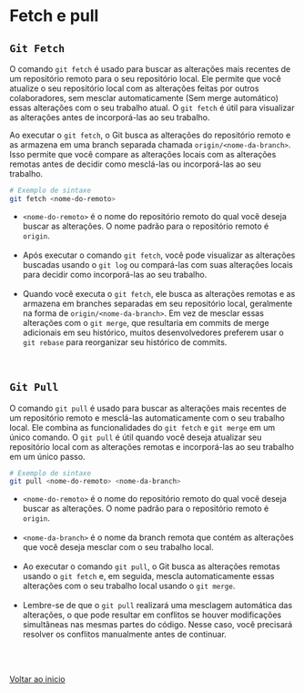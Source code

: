 # Fetch e pull

## `Git Fetch`

O comando `git fetch` é usado para buscar as alterações mais recentes de um repositório remoto para o seu repositório local. Ele permite que você atualize o seu repositório local com as alterações feitas por outros colaboradores, sem mesclar automaticamente (Sem merge automático) essas alterações com o seu trabalho atual. O `git fetch` é útil para visualizar as alterações antes de incorporá-las ao seu trabalho.

Ao executar o `git fetch`, o Git busca as alterações do repositório remoto e as armazena em uma branch separada chamada `origin/<nome-da-branch>`. Isso permite que você compare as alterações locais com as alterações remotas antes de decidir como mesclá-las ou incorporá-las ao seu trabalho.
```bash
# Exemplo de sintaxe
git fetch <nome-do-remoto>
```
- `<nome-do-remoto>` é o nome do repositório remoto do qual você deseja buscar as alterações. O nome padrão para o repositório remoto é `origin`.<br><br>
- Após executar o comando `git fetch`, você pode visualizar as alterações buscadas usando o `git log` ou compará-las com suas alterações locais para decidir como incorporá-las ao seu trabalho.<br><br>
- Quando você executa o `git fetch`, ele busca as alterações remotas e as armazena em branches separadas em seu repositório local, geralmente na forma de `origin/<nome-da-branch>`. Em vez de mesclar essas alterações com o `git merge`, que resultaria em commits de merge adicionais em seu histórico, muitos desenvolvedores preferem usar o `git rebase` para reorganizar seu histórico de commits.

<br>

## `Git Pull`

O comando `git pull` é usado para buscar as alterações mais recentes de um repositório remoto e mesclá-las automaticamente com o seu trabalho local. Ele combina as funcionalidades do `git fetch` e `git merge` em um único comando. O `git pull` é útil quando você deseja atualizar seu repositório local com as alterações remotas e incorporá-las ao seu trabalho em um único passo.
```bash
# Exemplo de sintaxe
git pull <nome-do-remoto> <nome-da-branch>
```

- `<nome-do-remoto>` é o nome do repositório remoto do qual você deseja buscar as alterações. O nome padrão para o repositório remoto é `origin`.<br><br>
- `<nome-da-branch>` é o nome da branch remota que contém as alterações que você deseja mesclar com o seu trabalho local.<br><br>
- Ao executar o comando `git pull`, o Git busca as alterações remotas usando o `git fetch` e, em seguida, mescla automaticamente essas alterações com o seu trabalho local usando o `git merge`.<br><br>
- Lembre-se de que o `git pull` realizará uma mesclagem automática das alterações, o que pode resultar em conflitos se houver modificações simultâneas nas mesmas partes do código. Nesse caso, você precisará resolver os conflitos manualmente antes de continuar.

<br>

<br>

[Voltar ao inicio](/README.md)